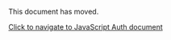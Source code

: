 This document has moved. 

[Click to navigate to JavaScript Auth document](../../API/JavaScript-API/Auth.md)